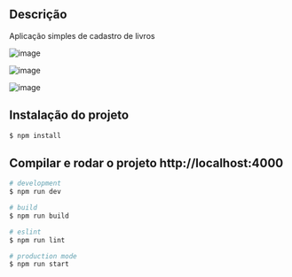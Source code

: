 
## Descrição

 Aplicação simples de cadastro de livros

![image](https://github.com/user-attachments/assets/d07c016a-d4d5-43ad-a125-214f2c42aee1)

![image](https://github.com/user-attachments/assets/a077440f-5c5a-448a-955f-7790209e0492)

![image](https://github.com/user-attachments/assets/ba016885-9522-4811-a7cb-816e252d00f9)

## Instalação do projeto

```bash
$ npm install
```

## Compilar e rodar o projeto http://localhost:4000

```bash
# development
$ npm run dev

# build
$ npm run build

# eslint
$ npm run lint  

# production mode
$ npm run start
```

